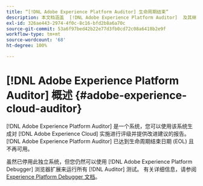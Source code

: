 ```yaml
---
title: “[!DNL Adobe Experience Platform Auditor] 生命周期结束”
description: 本文档涵盖  [!DNL Adobe Experience Platform Auditor]  及其继任者。
exl-id: 326ae443-2974-4f0c-8c16-bfd2b8a6a70c
source-git-commit: 53a6f97bed42b22e77d3fb0cd72c08a6418b2e9f
workflow-type: tm+mt
source-wordcount: '68'
ht-degree: 100%

---
```


# [!DNL Adobe Experience Platform Auditor] 概述 {#adobe-experience-cloud-auditor}

[!DNL Adobe Experience Platform Auditor] 是一个系统，您可以使用该系统生成对 [!DNL Adobe Experience Cloud] 实施进行评级并提供改进建议的报告。 [!DNL Adobe Experience Platform Auditor] 已达到生命周期结束日期 (EOL) 且不再可用。

虽然已停用此独立系统，但您仍然可以使用 [!DNL Adobe Experience Platform Debugger] 浏览器扩展来运行所有 [!DNL Auditor] 测试。 有关详细信息，请参阅 [Experience Platform Debugger 文档](https://experienceleague.adobe.com/docs/debugger/using-v2/experience-cloud-debugger.html)。
